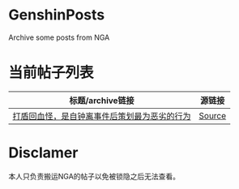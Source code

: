# GenshinPosts
Archive some posts from NGA

# 当前帖子列表

| 标题/archive链接 | 源链接 |
| ------------- | ------------- |
|[打盾回血怪，是自钟离事件后策划最为恶劣的行为](https://github.com/BachelorForever/GenshinPosts/blob/main/ch_fucks_zhongli_shield.md) |[Source](https://nga.178.com/read.php?tid=30197972)|


# Disclamer

本人只负责搬运NGA的帖子以免被锁隐之后无法查看。

